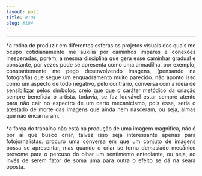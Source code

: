 ```yaml
---
layout: post
title: #104
slug: #104
---
```

---
<p class="description" style="text-align: justify;">
*a rotina de produzir em diferentes esferas os projetos visuais dos quais me ocupo cotidianamente me auxilia por caminhos impares e conexões inesperadas, porém, a mesma disciplina que gera esse caminhar gradual e constante, por vezes pode se apresenta como uma armadilha. por exemplo, constantemente me pego desenvolvendo imagens, (pensando na fotografia) que segue um enquadramento muito parecido. não aponto isso como um aspecto de todo negativo, pelo contrário, conversa com a ideia de sensibilizar pelos simbolos. creio que que o caráter metódico da criação sempre beneficia o artista. todavia, se faz louvável estar sempre atento para não cair no espectro de um certo mecanicismo, pois esse, seria o atestado de morte das imagens  que ainda nem nasceram, ou seja, almas que não encarnaram.
<br>
  <br>
*a força do trabalho não está na produção de uma imagem magnifica, não é por ai que busco criar, talvez isso seja interessante apenas para fotojornalistas. procuro uma conversa em que um conjuto de imagens possa se apresentar, mas quando o criar se torna demasiado mecânico provome para o percuso do olhar um sentimento entediante, ou seja, ao invés de serem fator de soma uma para outra o efeito se dá na seara oposta.
<br>
  <br>
